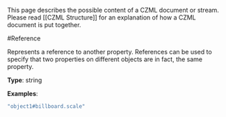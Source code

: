 This page describes the possible content of a CZML document or stream.  Please read [[CZML Structure]] for an explanation of how a CZML document is put together.

#Reference

Represents a reference to another property.  References can be used to specify that two properties on different objects are in fact, the same property.

**Type**: string

**Examples**:

```javascript
"object1#billboard.scale"
```

